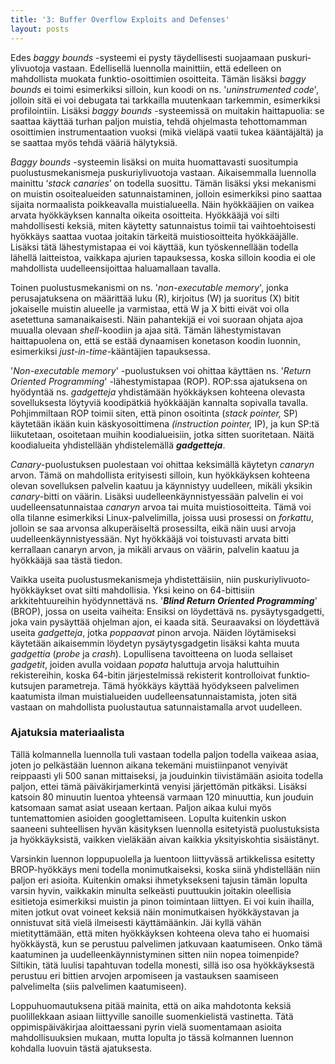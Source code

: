 ```yaml
---
title: '3: Buffer Overflow Exploits and Defenses'
layout: posts
---
```


Edes *baggy bounds* -systeemi ei pysty täydellisesti suojaamaan puskuri&shy;ylivuotoja vastaan. Edellisellä luennolla mainittiin, että edelleen on mahdollista muokata funktio-osoittimien osoitteita. Tämän lisäksi *baggy bounds* ei toimi esimerkiksi silloin, kun koodi on ns. '*uninstrumented code*', jolloin sitä ei voi debugata tai tarkkailla muutenkaan tarkemmin, esimerkiksi profilointiin. Lisäksi *baggy bounds* -systeemissä on muitakin haittapuolia: se saattaa käyttää turhan paljon muistia, tehdä ohjelmasta tehottomamman osoittimien instrumentaation vuoksi (mikä vieläpä vaatii tukea kääntäjältä) ja se saattaa myös tehdä vääriä hälytyksiä. 
 
*Baggy bounds* -systeemin lisäksi on muita huomattavasti suositumpia puolustus&shy;mekanismeja puskuri&shy;ylivuotoja vastaan. Aikaisemmalla luennolla mainittu ‘*stack canaries*’ on todella suosittu. Tämän lisäksi yksi mekanismi on muistin osoitealueiden satunnaistaminen, jolloin esimerkiksi pino saattaa sijaita normaalista poikkeavalla muistialueella. Näin hyökkääjien on vaikea arvata hyökkäyksen kannalta oikeita osoitteita. Hyökkääjä voi silti mahdollisesti keksiä, miten käytetty satunnaistus toimii tai vaihtoehtoisesti hyökkäys saattaa vuotaa joitakin tärkeitä muistiosoitteita hyökkääjälle. Lisäksi tätä lähestymistapaa ei voi käyttää, kun työskennellään todella lähellä laitteistoa, vaikkapa ajurien tapauksessa, koska silloin koodia ei ole mahdollista uudelleensijoittaa haluamallaan tavalla.
 
Toinen puolustusmekanismi on ns. '*non-executable memory*', jonka perusajatuksena on määrittää luku (R), kirjoitus (W) ja suoritus (X) bitit jokaiselle muistin alueelle ja varmistaa, että W ja X bitti eivät voi olla asetettuna samanaikaisesti. Näin pahantekijä ei voi suoraan ohjata ajoa muualla olevaan *shell*-koodiin ja ajaa sitä. Tämän lähestymistavan haittapuolena on, että se estää dynaamisen konetason koodin luonnin, esimerkiksi *just-in-time*-kääntäjien tapauksessa. 
 
'*Non-executable memory*' -puolustuksen voi ohittaa käyttäen ns. '*Return Oriented Programming*' -lähestymistapaa (ROP). ROP:ssa ajatuksena on hyödyntää ns. *gadgetteja* yhdistämään hyökkäyksen kohteena olevasta sovelluksesta löytyviä koodipätkiä hyökkääjän kannalta sopivalla tavalla. Pohjimmiltaan ROP toimii siten, että pinon osoitinta (*stack pointer,* SP) käytetään ikään kuin käskyosoittimena *(instruction pointer,* IP), ja kun SP:tä liikutetaan, osoitetaan muihin koodialueisiin, jotka sitten suoritetaan. Näitä koodialueita yhdistellään yhdistelemällä ***gadgetteja***.
 
*Canary*-puolustuksen puolestaan voi ohittaa keksimällä käytetyn *canaryn* arvon. Tämä on mahdollista erityisesti silloin, kun hyökkäyksen kohteena olevan sovelluksen palvelin kaatuu ja käynnistyy uudelleen, mikäli yksikin *canary*-bitti on väärin. Lisäksi uudelleen&shy;käynnistyessään palvelin ei voi uudelleen&shy;satunnaistaa *canaryn* arvoa tai muita muistiosoitteita. Tämä voi olla tilanne esimerkiksi Linux-palvelimilla, joissa uusi prosessi on *forkattu*, jolloin se saa arvonsa alkuperäiseltä prosessilta, eikä näin uusi arvoja uudelleen&shy;käynnistyessään. Nyt hyökkääjä voi toistuvasti arvata bitti kerrallaan canaryn arvon, ja mikäli arvaus on väärin, palvelin kaatuu ja hyökkääjä saa tästä tiedon.
 
Vaikka useita puolustusmekanismeja yhdistettäisiin, niin puskuri&shy;ylivuoto&shy;hyökkäykset ovat silti mahdollisia. Yksi  keino on 64-bittisiin arkkitehtuureihin hyödynnettävä ns. '***Blind Return Oriented Programming***' (BROP), jossa on useita vaiheita: Ensiksi on löydettävä ns. pysäytys&shy;gadgetti, joka vain pysäyttää ohjelman ajon, ei kaada sitä. Seuraavaksi on löydettävä useita *gadgetteja*, jotka *poppaavat* pinon arvoja. Näiden löytämiseksi käytetään aikaisemmin löydetyn pysäytys&shy;gadgetin lisäksi kahta muuta *gadgettia* (*probe* ja *crash*). Lopullisena tavoitteena on luoda sellaiset *gadgetit*, joiden avulla voidaan *popata* haluttuja arvoja haluttuihin rekistereihin, koska 64-bitin järjestelmissä rekisterit kontrolloivat funktio&shy;kutsujen parametreja. Tämä hyökkäys käyttää hyödykseen palvelimen kaatumista ilman muistialueiden uudelleen&shy;satunnaistamista, joten sitä vastaan on mahdollista puolustautua satunnaistamalla arvot uudelleen.
 
 
### Ajatuksia materiaalista
 
Tällä kolmannella luennolla tuli vastaan todella paljon todella vaikeaa asiaa, joten jo pelkästään luennon aikana tekemäni muistiinpanot venyivät reippaasti yli 500 sanan mittaiseksi, ja jouduinkin tiivistämään asioita todella paljon, ettei tämä päiväkirja&shy;merkintä venyisi järjettömän pitkäksi. Lisäksi katsoin 80 minuutin luentoa yhteensä varmaan 120 minuuttia, kun jouduin katsomaan samat asiat useaan kertaan. Paljon aikaa kului myös tuntemattomien asioiden googlettamiseen. Lopulta kuitenkin uskon saaneeni suhteellisen hyvän käsityksen luennolla esitetyistä puolustuksista ja hyökkäyksistä, vaikken vieläkään aivan kaikkia yksityiskohtia sisäistänyt.
 
Varsinkin luennon loppupuolella ja luentoon liittyvässä artikkelissa esitetty BROP-hyökkäys meni todella monimutkaiseksi, koska siinä yhdistellään niin paljon eri asioita. Kuitenkin omaksi ihmetyksekseni tajusin tämän lopulta varsin hyvin, vaikkakin minulta selkeästi puuttuukin joitakin oleellisia esitietoja esimerkiksi muistin ja pinon toimintaan liittyen. Ei voi kuin ihailla, miten jotkut ovat voineet keksiä näin monimutkaisen hyökkäystavan ja onnistuvat sitä vielä ilmeisesti käyttämäänkin. Jäi kyllä vähän mietityttämään, että miten hyökkäyksen kohteena oleva taho ei huomaisi hyökkäystä, kun se perustuu palvelimen jatkuvaan kaatumiseen. Onko tämä kaatuminen ja uudelleen&shy;käynnistyminen sitten niin nopea toimenpide? Siltikin, tätä luulisi tapahtuvan todella monesti, sillä iso osa hyökkäyksestä perustuu eri bittien arvojen arpomiseen ja vastauksen saamiseen palvelimelta (siis palvelimen kaatumiseen).
 
Loppuhuomautuksena pitää mainita, että on aika mahdotonta keksiä puolillekkaan asiaan liittyville sanoille suomenkielistä vastinetta. Tätä oppimispäiväkirjaa aloittaessani pyrin vielä suomentamaan asioita mahdollisuuksien mukaan, mutta lopulta jo tässä kolmannen luennon kohdalla luovuin tästä ajatuksesta.
